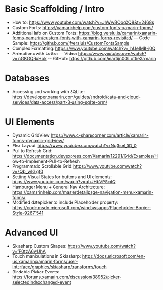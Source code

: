 # Basic Scaffolding / Intro

- How to: https://www.youtube.com/watch?v=JhWwBOoqXQ8&t=2468s
- Custom Fonts: https://xamarinhelp.com/custom-fonts-xamarin-forms/
- Additional Info on Custom Fonts: https://blog.verslu.is/xamarin/xamarin-forms-xamarin/custom-fonts-with-xamarin-forms-revisited/
-- Code Sample: https://github.com/jfversluis/CustomFontsSample
- Complex Formatting: https://www.youtube.com/watch?v=_hUeIMB-j0Q
- Animations with Lottie:
-- Video: https://www.youtube.com/watch?v=inGKGQRuHok
-- GitHub: https://github.com/martijn00/LottieXamarin


# Databases
- Accessing and working with SQLite: https://developer.xamarin.com/guides/android/data-and-cloud-services/data-access/part-3-using-sqlite-orm/

# UI Elements
- Dynamic GridView https://www.c-sharpcorner.com/article/xamarin-forms-dynamic-gridview/
- Flex Layout: https://www.youtube.com/watch?v=Ng3sel_5D_0
- Pull to Refresh Grid: https://documentation.devexpress.com/Xamarin/12291/Grid/Examples/How-to-Implement-Pull-to-Refresh
- Programmatic Scrollable Grid: https://www.youtube.com/watch?v=zQb_wIGigf0
- Setting Visual States for buttons and UI elements: https://www.youtube.com/watch?v=qhUHbVP5mIQ
- Hamburger Menu + General Nav Architecture: https://xamarinhelp.com/masterdetailpage-navigation-menu-xamarin-forms/
- Modified datepicker to include Placeholder property: https://code.msdn.microsoft.com/windowsapps/Placeholder-Border-Style-92671541

# Advanced UI
- Skiasharp Custom Shapes: https://www.youtube.com/watch?v=fF0tzA6wUhA
- Touch manipulations in Skiasharp: https://docs.microsoft.com/en-us/xamarin/xamarin-forms/user-interface/graphics/skiasharp/transforms/touch
- Bindable Picker Events: https://forums.xamarin.com/discussion/38952/picker-selectedindexchanged-event
